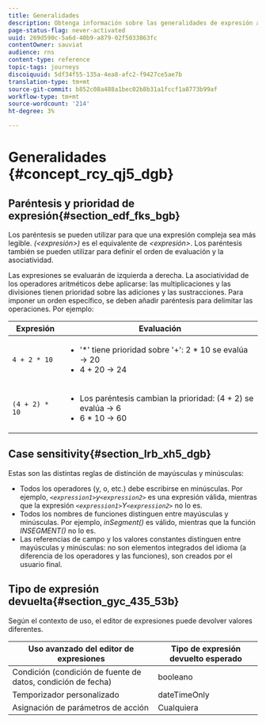 ```yaml
---
title: Generalidades
description: Obtenga información sobre las generalidades de expresión avanzada
page-status-flag: never-activated
uuid: 269d590c-5a6d-40b9-a879-02f5033863fc
contentOwner: sauviat
audience: rns
content-type: reference
topic-tags: journeys
discoiquuid: 5df34f55-135a-4ea8-afc2-f9427ce5ae7b
translation-type: tm+mt
source-git-commit: b852c08a488a1bec02b8b31a1fccf1a8773b99af
workflow-type: tm+mt
source-wordcount: '214'
ht-degree: 3%

---
```



# Generalidades {#concept_rcy_qj5_dgb}

## Paréntesis y prioridad de expresión{#section_edf_fks_bgb}

Los paréntesis se pueden utilizar para que una expresión compleja sea más legible. _(&lt;expresión>)_ es el equivalente de _&lt;expresión>_. Los paréntesis también se pueden utilizar para definir el orden de evaluación y la asociatividad.

Las expresiones se evaluarán de izquierda a derecha. La asociatividad de los operadores aritméticos debe aplicarse: las multiplicaciones y las divisiones tienen prioridad sobre las adiciones y las sustracciones. Para imponer un orden específico, se deben añadir paréntesis para delimitar las operaciones. Por ejemplo:

<!--```5 + 2 * 10 = 25, and (5 + 2) * 10 = 70```-->

| Expresión | Evaluación |
|--- |--- |
| `4 + 2 * 10` | <ul><li>&#39;*&#39; tiene prioridad sobre &#39;+&#39;: 2 * 10 se evalúa → 20</li><li>4 + 20 → 24</li></ul> |
| `(4 + 2) * 10` | <ul><li>Los paréntesis cambian la prioridad: (4 + 2) se evalúa → 6</li><li> 6 * 10 → 60</li></ul> |

## Case sensitivity{#section_lrb_xh5_dgb}

Estas son las distintas reglas de distinción de mayúsculas y minúsculas:

* Todos los operadores (y, o, etc.) debe escribirse en minúsculas. Por ejemplo, _`<expression1>`y`<expression2>`_ es una expresión válida, mientras que la expresión _`<expression1>`Y`<expression2>`_ no lo es.
* Todos los nombres de funciones distinguen entre mayúsculas y minúsculas. Por ejemplo, _inSegment()_ es válido, mientras que la función _INSEGMENT()_ no lo es.
* Las referencias de campo y los valores constantes distinguen entre mayúsculas y minúsculas: no son elementos integrados del idioma (a diferencia de los operadores y las funciones), son creados por el usuario final.

## Tipo de expresión devuelta{#section_gyc_435_53b}

Según el contexto de uso, el editor de expresiones puede devolver valores diferentes.

| Uso avanzado del editor de expresiones | Tipo de expresión devuelto esperado |
|--- |--- |
| Condición (condición de fuente de datos, condición de fecha) | booleano |
| Temporizador personalizado | dateTimeOnly |
| Asignación de parámetros de acción | Cualquiera |
